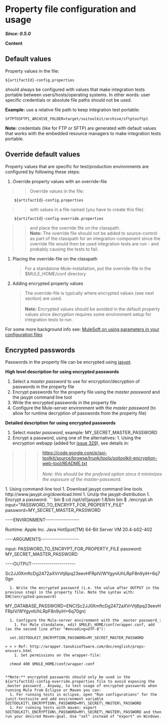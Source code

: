 # Property file configuration and usage #

_**Since: 0.5.0**_

**Content**



## Default values ##
Property values in the file:
```
${artifactId}-config.properties
```
should always be configured with values that make integration tests portable between users/hosts/operating systems. In other words: user specific credentials or absolute file paths should not be used.

**Example:** use a relative file path to keep integration test portable:
```
SFTPTOSFTP1_ARCHIVE_FOLDER=target/soitoolkit/archive/sftptosftp1
```

**Note:** credentials (like for FTP or SFTP) are generated with default values that works with the embedded resource managers to make integration tests portable.


## Override default values ##
Property values that are specific for test/production environments are configured by following these steps:

  1. Override property values with an override-file
> > Override values in the file:
```
    ${artifactId}-config.properties
```
> > with values in a file named (you have to create this file):
```
    ${artifactId}-config-override.properties
```
> > and place the override file on the classpath.
> > <br><b>Note:</b> The override file should not be added to source-control as part of the classpath for an integration-component since the override file would then be used integration tests are run - and probably causing the tests to fail.<br>
</li></ul><ol><li>Placing the override-file on the classpath<br>
<blockquote>For a standalone Mule-installation, put the override-file in the $MULE_HOME/conf directory<br>
</blockquote></li><li>Adding encrypted property values<br>
<blockquote>The override-file is typically where encrypted values (see next section) are used.<br>
<br><b>Note:</b> Encrypted values should be avoided in the default property values since decryption requires some environment setup for integration tests to run.</blockquote></li></ol>

For some more background info see: [MuleSoft on using parameters in your configuration files](http://www.mulesoft.org/documentation/display/MULE3USER/Using+Parameters+in+Your+Configuration+Files)

## Encrypted passwords ##
Passwords in the property file can be encrypted using [jasypt](http://www.jasypt.org).

**High level description for using encrypted passwords**
  1. Select a _master password_ to use for encryption/decryption of passwords in the property file
  1. Encrypt passwords for the property file using the _master password_ and the jasypt command line tool
  1. Write the encrypted passwords in the property file
  1. Configure the Mule-server environment with the _master password_ (to allow for runtime decryption of passwords from the property file)

**Detailed description for using encrypted passwords**
  1. Select _master password_, example: MY\_SECRET\_MASTER\_PASSWORD
  1. Encrypt a password, using one of the alternatives:
    1. Using the encryption webapp (added for [issue 329](https://code.google.com/p/soi-toolkit/issues/detail?id=329)), see details in:
> > > https://code.google.com/p/soi-toolkit/source/browse/trunk/tools/soitoolkit-encryption-web-tool/README.txt
> > > <br><br><i>Note: this should be the prefered option since it minimizes the exposure of the master-password.</i>
</li></ul>    1. Using command-line tool
      1. Download jasypt command line tools http://www.jasypt.org/download.html
      1. Unzip the jasypt-distribution
      1. Encrypt a password:
```
bin $ cd /opt/sf/jasypt-1.8/bin
bin $ ./encrypt.sh input="PASSWORD_TO_ENCRYPT_FOR_PROPERTY_FILE" password=MY_SECRET_MASTER_PASSWORD

----ENVIRONMENT-----------------

Runtime: Apple Inc. Java HotSpot(TM) 64-Bit Server VM 20.4-b02-402 

----ARGUMENTS-------------------

input: PASSWORD_TO_ENCRYPT_FOR_PROPERTY_FILE
password: MY_SECRET_MASTER_PASSWORD

----OUTPUT----------------------

Sc2JJ0XmftcDg2472aXVrVtj6pq23eevHFRplV/WYgynlUhLRpF8n9yiH+6q70gn

```
  1. Write the encrypted password (i.e. the value after OUTPUT in the previous step) in the property file. Note the syntax with: ENC(encrypted-password)
```
MY_DATABASE_PASSWORD=ENC(Sc2JJ0XmftcDg2472aXVrVtj6pq23eevHFRplV/WYgynlUhLRpF8n9yiH+6q70gn)
```
  1. Configure the Mule-server environment with the _master password_:
    1. For Mule standalone, edit $MULE\_HOME/conf/wrapper.conf, add (as the second line after "#encoding=UTF-8"):
```
      set.SOITOOLKIT_ENCRYPTION_PASSWORD=MY_SECRET_MASTER_PASSWORD
```
> > > Ref: http://wrapper.tanukisoftware.com/doc/english/props-envvars.html
    1. Set permissions on the wrapper-file:
```
      chmod 400 $MULE_HOME/conf/wrapper.conf
```

**Note:** encrypted passwords should only be used in the ${artifactId}-config-override.properties file to avoid exposing the _master password_. Anyway, to test usage of encrypted passwords when running Mule from Eclipse or Maven you can:
  1. For running tests in eclipse, open "Run configurations" for the junit-testsuite and add environment variable SOITOOLKIT\_ENCRYPTION\_PASSWORD=MY\_SECRET\_MASTER\_PASSWORD
  1. For running tests with maven: export SOITOOLKIT\_ENCRYPTION\_PASSWORD=MY\_SECRET\_MASTER\_PASSWORD and then run your desired Maven-goal. Use "set" instead of "export" on Windows.